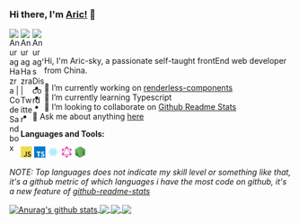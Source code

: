 ### Hi there, I'm [Aric!](https://wangyuanqi.com/book) 👋

<a href="https://codesandbox.io/u/Aric-sky">
  <img align="left" alt="Anurag Hazra | CodeSandbox" width="20px" src="https://raw.githubusercontent.com/Aric-sky/Aric-sky/master/assets/codesandbox.svg" />
</a>
<a href="https://twitter.com/anuraghazru">
  <img align="left" alt="Anurag Hazra | Twitter" width="21px" src="https://raw.githubusercontent.com/Aric-sky/Aric-sky/master/assets/twitter.svg" />
</a>
<a href="https://discord.gg/VK4k3Br">
  <img align="left" alt="Anurag's Discord" width="21px" src="https://raw.githubusercontent.com/Aric-sky/Aric-sky/master/assets/discord-round.svg" />
</a>

<br />
<br />

Hi, I'm Aric-sky, a passionate self-taught frontEnd web developer from China.

- 🔭 I’m currently working on [renderless-components](https://github.com/timelessco/renderless-components)
- 🌱 I’m currently learning Typescript
- 👯 I’m looking to collaborate on [Github Readme Stats](https://github.com/Aric-sky/github-readme-stats)
- 💬 Ask me about anything [here](https://github.com/Aric-sky/Aric-sky/issues)

**Languages and Tools:**  

<code><img height="20" src="https://raw.githubusercontent.com/github/explore/80688e429a7d4ef2fca1e82350fe8e3517d3494d/topics/javascript/javascript.png"></code>
<code><img height="20" src="https://raw.githubusercontent.com/github/explore/80688e429a7d4ef2fca1e82350fe8e3517d3494d/topics/typescript/typescript.png"></code>
<code><img height="20" src="https://raw.githubusercontent.com/github/explore/80688e429a7d4ef2fca1e82350fe8e3517d3494d/topics/react/react.png"></code>
<code><img height="20" src="https://raw.githubusercontent.com/github/explore/5c058a388828bb5fde0bcafd4bc867b5bb3f26f3/topics/graphql/graphql.png"></code>
<code><img height="20" src="https://raw.githubusercontent.com/github/explore/80688e429a7d4ef2fca1e82350fe8e3517d3494d/topics/nodejs/nodejs.png"></code>    

<!--- 
  if you have forked this to use on your profile, 
  Change the `github-readme-stats.Aric-sky1.vercel.app` to `github-readme-stats.vercel.app` 
--->

<!-- Change the `github-readme-stats.Aric-sky1.vercel.app` to `github-readme-stats.vercel.app`  -->

*NOTE: Top languages does not indicate my skill level or something like that, it's a github metric of which languages i have the most code on github, it's a new feature of [github-readme-stats](https://github.com/Aric-sky/github-readme-stats)*


<a href="https://github.com/Aric-sky/github-readme-stats">
  <img align="center" src="https://github-readme-stats.vercel.app/api?username=Aric-sky&show_icons=true&include_all_commits=true&theme=material-palenight" alt="Anurag's github stats" />
</a>
<a href="https://github.com/Aric-sky/github-readme-stats">
  <!-- Change the `https://github-readme-stats.anuraghazra1.vercel.app` to `https://github-readme-stats.anuraghazra1.vercel.app`  -->
  <img align="center" src="https://github-readme-stats.vercel.app/api/top-langs/?username=Aric-sky&layout=compact&theme=material-palenight" />
</a>

<a href="https://github.com/Aric-sky/github-readme-stats">
  <img align="center" src="https://github-readme-stats.vercel.app/api/pin/?username=Aric-sky&repo=github-readme-stats&theme=material-palenight" />
</a>    
<a href="https://github.com/Aric-sky/Aric-sky.github.io">
  <img align="center" src="https://github-readme-stats.vercel.app/api/pin/?username=Aric-sky&repo=Aric-sky.github.io&theme=material-palenight" />
</a>
